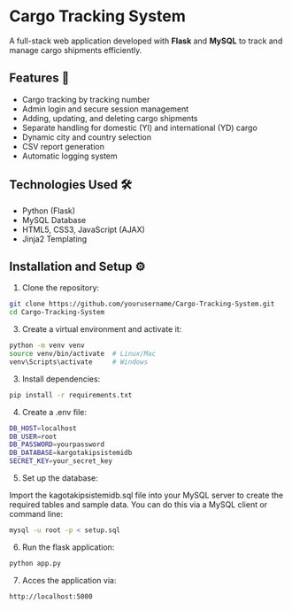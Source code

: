 # Cargo Tracking System

A full-stack web application developed with **Flask** and **MySQL** to track and manage cargo shipments efficiently.

## Features 🚚
- Cargo tracking by tracking number
- Admin login and secure session management
- Adding, updating, and deleting cargo shipments
- Separate handling for domestic (YI) and international (YD) cargo
- Dynamic city and country selection
- CSV report generation
- Automatic logging system

## Technologies Used 🛠
- Python (Flask)
- MySQL Database
- HTML5, CSS3, JavaScript (AJAX)
- Jinja2 Templating

## Installation and Setup ⚙️

1. Clone the repository:
```bash
git clone https://github.com/yourusername/Cargo-Tracking-System.git
cd Cargo-Tracking-System
````
3. Create a virtual environment and activate it:
  ````bash
  python -m venv venv
  source venv/bin/activate  # Linux/Mac
  venv\Scripts\activate     # Windows
  ````
3. Install dependencies:
  ````bash
  pip install -r requirements.txt
  ````
4. Create a .env file:
````bash
DB_HOST=localhost
DB_USER=root
DB_PASSWORD=yourpassword
DB_DATABASE=kargotakipsistemidb
SECRET_KEY=your_secret_key
````
5. Set up the database:

Import the kagotakipsistemidb.sql file into your MySQL server to create the required tables and sample data.
You can do this via a MySQL client or command line:
````bash
mysql -u root -p < setup.sql
````
6. Run the flask application:
````bash
python app.py
````

7. Acces the application via:
````bash
http://localhost:5000
````

